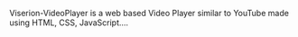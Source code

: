 Viserion-VideoPlayer is a web based Video Player similar to YouTube made using HTML, CSS, JavaScript....
